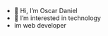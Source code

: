 - 👋 Hi, I’m Oscar Daniel
- 👀 I’m interested in technology 
- im web developer

<!---
idangerl/idangerl is a ✨ special ✨ repository because its `README.md` (this file) appears on your GitHub profile.
You can click the Preview link to take a look at your changes.
--->
